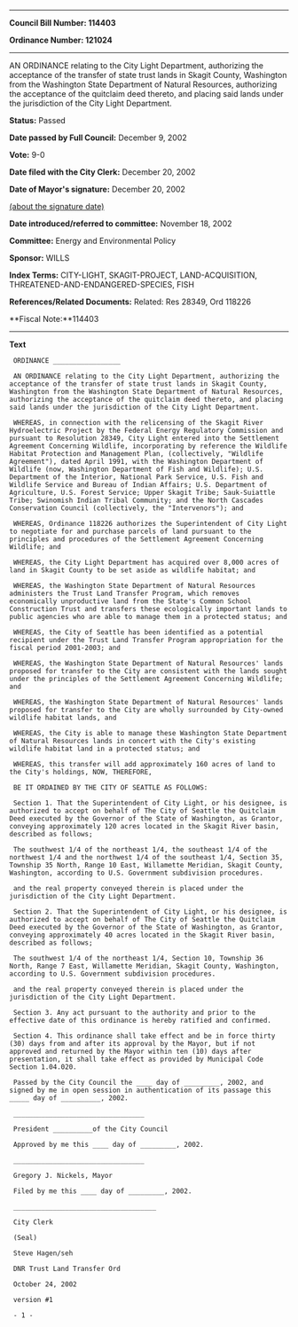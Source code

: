 

********

**Council Bill Number: 114403**
   
**Ordinance Number: 121024**
********

 AN ORDINANCE relating to the City Light Department, authorizing the acceptance of the transfer of state trust lands in Skagit County, Washington from the Washington State Department of Natural Resources, authorizing the acceptance of the quitclaim deed thereto, and placing said lands under the jurisdiction of the City Light Department.

**Status:** Passed
   
**Date passed by Full Council:** December 9, 2002
   
**Vote:** 9-0
   
**Date filed with the City Clerk:** December 20, 2002
   
**Date of Mayor's signature:** December 20, 2002
   
[(about the signature date)](/~public/approvaldate.htm)
   
   
   
**Date introduced/referred to committee:** November 18, 2002
   
**Committee:** Energy and Environmental Policy
   
**Sponsor:** WILLS
   
   
**Index Terms:** CITY-LIGHT, SKAGIT-PROJECT, LAND-ACQUISITION, THREATENED-AND-ENDANGERED-SPECIES, FISH

**References/Related Documents:** Related: Res 28349, Ord 118226

**Fiscal Note:**114403

********

**Text**
   
```
 ORDINANCE _________________

 AN ORDINANCE relating to the City Light Department, authorizing the acceptance of the transfer of state trust lands in Skagit County, Washington from the Washington State Department of Natural Resources, authorizing the acceptance of the quitclaim deed thereto, and placing said lands under the jurisdiction of the City Light Department.

 WHEREAS, in connection with the relicensing of the Skagit River Hydroelectric Project by the Federal Energy Regulatory Commission and pursuant to Resolution 28349, City Light entered into the Settlement Agreement Concerning Wildlife, incorporating by reference the Wildlife Habitat Protection and Management Plan, (collectively, "Wildlife Agreement"), dated April 1991, with the Washington Department of Wildlife (now, Washington Department of Fish and Wildlife); U.S. Department of the Interior, National Park Service, U.S. Fish and Wildlife Service and Bureau of Indian Affairs; U.S. Department of Agriculture, U.S. Forest Service; Upper Skagit Tribe; Sauk-Suiattle Tribe; Swinomish Indian Tribal Community; and the North Cascades Conservation Council (collectively, the "Intervenors"); and

 WHEREAS, Ordinance 118226 authorizes the Superintendent of City Light to negotiate for and purchase parcels of land pursuant to the principles and procedures of the Settlement Agreement Concerning Wildlife; and

 WHEREAS, the City Light Department has acquired over 8,000 acres of land in Skagit County to be set aside as wildlife habitat; and

 WHEREAS, the Washington State Department of Natural Resources administers the Trust Land Transfer Program, which removes economically unproductive land from the State's Common School Construction Trust and transfers these ecologically important lands to public agencies who are able to manage them in a protected status; and

 WHEREAS, the City of Seattle has been identified as a potential recipient under the Trust Land Transfer Program appropriation for the fiscal period 2001-2003; and

 WHEREAS, the Washington State Department of Natural Resources' lands proposed for transfer to the City are consistent with the lands sought under the principles of the Settlement Agreement Concerning Wildlife; and

 WHEREAS, the Washington State Department of Natural Resources' lands proposed for transfer to the City are wholly surrounded by City-owned wildlife habitat lands, and

 WHEREAS, the City is able to manage these Washington State Department of Natural Resources lands in concert with the City's existing wildlife habitat land in a protected status; and

 WHEREAS, this transfer will add approximately 160 acres of land to the City's holdings, NOW, THEREFORE,

 BE IT ORDAINED BY THE CITY OF SEATTLE AS FOLLOWS:

 Section 1. That the Superintendent of City Light, or his designee, is authorized to accept on behalf of The City of Seattle the Quitclaim Deed executed by the Governor of the State of Washington, as Grantor, conveying approximately 120 acres located in the Skagit River basin, described as follows;

 The southwest 1/4 of the northeast 1/4, the southeast 1/4 of the northwest 1/4 and the northwest 1/4 of the southeast 1/4, Section 35, Township 35 North, Range 10 East, Willamette Meridian, Skagit County, Washington, according to U.S. Government subdivision procedures.

 and the real property conveyed therein is placed under the jurisdiction of the City Light Department.

 Section 2. That the Superintendent of City Light, or his designee, is authorized to accept on behalf of The City of Seattle the Quitclaim Deed executed by the Governor of the State of Washington, as Grantor, conveying approximately 40 acres located in the Skagit River basin, described as follows;

 The southwest 1/4 of the northeast 1/4, Section 10, Township 36 North, Range 7 East, Willamette Meridian, Skagit County, Washington, according to U.S. Government subdivision procedures.

 and the real property conveyed therein is placed under the jurisdiction of the City Light Department.

 Section 3. Any act pursuant to the authority and prior to the effective date of this ordinance is hereby ratified and confirmed.

 Section 4. This ordinance shall take effect and be in force thirty (30) days from and after its approval by the Mayor, but if not approved and returned by the Mayor within ten (10) days after presentation, it shall take effect as provided by Municipal Code Section 1.04.020.

 Passed by the City Council the ____ day of _________, 2002, and signed by me in open session in authentication of its passage this _____ day of __________, 2002.

 _________________________________

 President __________of the City Council

 Approved by me this ____ day of _________, 2002.

 _________________________________

 Gregory J. Nickels, Mayor

 Filed by me this ____ day of _________, 2002.

 ____________________________________

 City Clerk

 (Seal)

 Steve Hagen/seh

 DNR Trust Land Transfer Ord

 October 24, 2002

 version #1

 - 1 -

```
